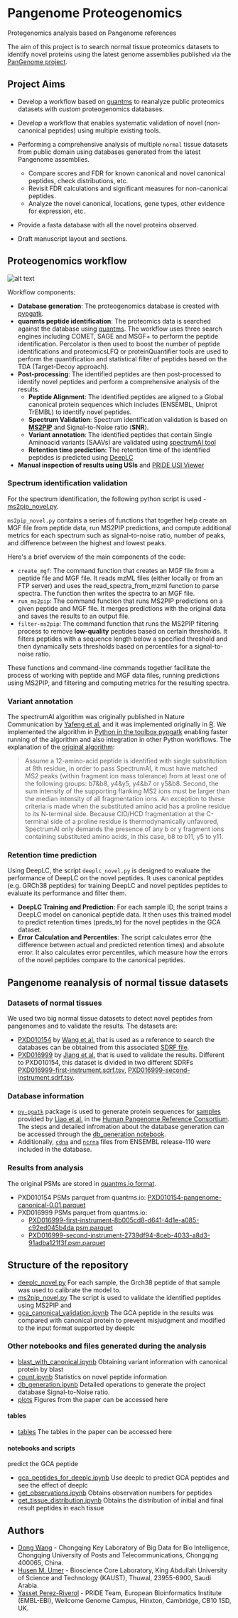 # Pangenome Proteogenomics

Protegenomics analysis based on Pangenome references

The aim of this project is to search normal tissue proteomics datasets to identify novel proteins using the latest genome assemblies published via the [PanGenome project](https://www.nature.com/articles/s41586-023-05896-x).

## Project Aims
- Develop a workflow based on [quantms](https://github.com/bigbio/quantms) to reanalyze public proteomics datasets with custom proteogenomics databases.  
- Develop a workflow that enables systematic validation of novel (non-canonical peptides) using multiple existing tools.

- Performing a comprehensive analysis of multiple `normal` tissue datasets from public domain using databases generated from the latest Pangenome assemblies.
  - Compare scores and FDR for known canonical and novel canonical peptides, check distributions, etc.
  - Revisit FDR calculations and significant measures for non-canonical peptides.
  - Analyze the novel canonical, locations, gene types, other evidence for expression, etc.

- Provide a fasta database with all the novel proteins observed. 
- Draft manuscript layout and sections.

## Proteogenomics workflow

![alt text](pangenome-workflow.svg)

Workflow components: 
- **Database generation**: The proteogenomics database is created with [pypgatk](https://github.com/bigbio/py-pgatk). 
- **quanmts peptide identification**: The proteomics data is searched against the database using [quantms](https://github.com/bigbio/quantms). The workflow uses three search engines including COMET, SAGE and MSGF+ to perform the peptide identification. Percolator is then used to boost the number of peptide identifications and proteomicsLFQ or proteinQuantifier tools are used to perform the quantification and statistical filter of peptides based on the TDA (Target-Decoy approach). 
- **Post-processing**: The identified peptides are then post-processed to identify novel peptides and perform a comprehensive analysis of the results.
  - **Peptide Alignment**: The identified peptides are aligned to a Global canonical protein sequences which includes (ENSEMBL, Uniprot TrEMBL) to identify novel peptides.
  - **Spectrum Validation**: Spectrum identification validation is based on [**MS2PIP**](https://github.com/compomics/ms2pip) and Signal-to-Noise ratio (**SNR**).
  - **Variant annotation**: The identified peptides that contain Single Aminoacid variants (SAAVs) are validated using [spectrumAI tool](https://github.com/bigbio/py-pgatk)
  - **Retention time prediction**: The retention time of the identified peptides is predicted using [DeepLC](https://github.com/compomics/DeepLC)
- **Manual inspection of results using USIs** and [PRIDE USI Viewer](https://www.ebi.ac.uk/pride/archive/usi/)

### Spectrum identification validation

For the spectrum identification, the following python script is used - [ms2pip_novel.py](ms2pip_novel.py). 

`ms2pip_novel.py` contains a series of functions that together help create an MGF file from peptide data, run MS2PIP predictions, and compute additional metrics for each spectrum such as signal-to-noise ratio, number of peaks, and difference between the highest and lowest peaks.

Here's a brief overview of the main components of the code:

- `create_mgf`: The command function that creates an MGF file from a peptide file and MGF file. It reads mzML files (either locally or from an FTP server) and uses the read_spectra_from_mzml function to parse spectra. The function then writes the spectra to an MGF file.
- `run_ms2pip`: The command function that runs MS2PIP predictions on a given peptide and MGF file. It merges predictions with the original data and saves the results to an output file.
- `filter-ms2pip`: The command function that runs the MS2PIP filtering process to remove **low-quality** peptides based on certain thresholds. It filters peptides with a sequence length below a specified threshold and then dynamically sets thresholds based on percentiles for a signal-to-noise ratio.

These functions and command-line commands together facilitate the process of working with peptide and MGF data files, running predictions using MS2PIP, and filtering and computing metrics for the resulting spectra.

### Variant annotation

The spectrumAI algorithm was originally published in Nature Communication by [Yafeng et al.](https://www.nature.com/articles/s41467-018-03311-y) and it was implemented originally in [R](https://github.com/yafeng/SpectrumAI). We implemented the algorithm in [Python in the toolbox pypgatk](https://github.com/bigbio/py-pgatk) enabling faster running of the algorithm and also integration in other Python workflows. The explanation of the [original algorithm](https://github.com/yafeng/SpectrumAI): 

> Assume a 12-amino-acid peptide is identified with single substitution at 8th residue, in order to pass SpectrumAI, it must have matched MS2 peaks (within fragment ion mass tolerance) from at least one of the following groups: b7&b8, y4&y5, y4&b7 or y5&b8. Second, the sum intensity of the supporting flanking MS2 ions must be larger than the median intensity of all fragmentation ions. An exception to these criteria is made when the substituted amino acid has a proline residue to its N-terminal side. Because CID/HCD fragmentation at the C-terminal side of a proline residue is thermodynamically unfavored, SpectrumAI only demands the presence of any b or y fragment ions containing substituted amino acids, in this case, b8 to b11, y5 to y11.

### Retention time prediction

Using DeepLC, the script `deeplc_novel.py` is designed to evaluate the performance of DeepLC on the novel peptides. It uses canonical peptides (e.g. GRCh38 peptides) for training DeepLC and novel peptides peptides to evaluate its performance and filter them. 

- **DeepLC Training and Prediction**: For each sample ID, the script trains a DeepLC model on canonical peptide data. It then uses this trained model to predict retention times (preds_tr) for the novel peptides in the GCA dataset. 
- **Error Calculation and Percentiles**: The script calculates error (the difference between actual and predicted retention times) and absolute error. It also calculates error percentiles, which measure how the errors of the novel peptides compare to the canonical peptides.

## Pangenome reanalysis of normal tissue datasets

### Datasets of normal tissues

We used two big normal tissue datasets to detect novel peptides from pangenomes and to validate the results. The datasets are:

- [PXD010154](https://www.ebi.ac.uk/pride/archive/projects/PXD010154) by [Wang et al.](https://www.embopress.org/doi/full/10.15252/msb.20188503) that is used as a reference to search the databases can be obtained from this associated [SDRF file](PXD010154/PXD010154.sdrf.tsv).
- [PXD016999](https://www.ebi.ac.uk/pride/archive/projects/PXD016999) by [Jiang et al.](https://www.sciencedirect.com/science/article/pii/S0092867420310783?via%3Dihub) that is used to validate the results. Different to PXD010154, this dataset is divided in two different SDRFs [PXD016999-first-instrument.sdrf.tsv](PXD016999/PXD016999-first-instrument.sdrf.tsv), [PXD016999-second-instrument.sdrf.tsv](PXD016999/PXD016999-second-instrument.sdrf.tsv).

### Database information

- [`py-pgatk`](https://github.com/bigbio/py-pgatk) package is used to generate protein sequences for [samples](https://ftp.ensembl.org//pub/rapid-release/species/Homo_sapiens/) provided by [Liao et al.](https://www.nature.com/articles/s41586-023-05896-x) in the [Human Pangenome Reference Consortium](https://humanpangenome.org/). The steps and detailed infromation about the database generation can be accessed through the [db_generation notebook](https://github.com/bigbio/pgt-pangenome/blob/main/db_generation.ipynb).
- Additionally, [`cdna`](https://ftp.ensembl.org/pub/release-110/fasta/homo_sapiens/cdna/Homo_sapiens.GRCh38.cdna.all.fa.gz) and [`ncrna`](https://ftp.ensembl.org/pub/release-110/fasta/homo_sapiens/ncrna/Homo_sapiens.GRCh38.ncrna.fa.gz) files from ENSEMBL release-110 were included in the database.

### Results from analysis

The original PSMs are stored in [quantms.io format](https://github.com/bigbio/quantms.io). 

- PXD010154 PSMs parquet from quantms.io: [PXD010154-pangenome-canonical-0.01.parquet](http://ftp.pride.ebi.ac.uk/pub/databases/pride/resources/proteomes/proteogenomics/noncanonical-tissues-2023/PXD010154-pangenome-canonical-0.01.parquet)
- PXD016999 PSMs parquet from quantms.io: 
  - [PXD016999-first-instrument-8b005cd8-d641-4d1e-a085-c92ed045b4da.psm.parquet](https://ftp.pride.ebi.ac.uk/pub/databases/pride/resources/proteomes/proteogenomics/noncanonical-tissues-2023/PXD016999-first-instrument-8b005cd8-d641-4d1e-a085-c92ed045b4da.psm.parquet)
  - [PXD016999-second-instrument-2739df94-8ceb-4033-a8d3-91adba121f3f.psm.parquet](https://ftp.pride.ebi.ac.uk/pub/databases/pride/resources/proteomes/proteogenomics/noncanonical-tissues-2023/PXD016999-second-instrument-2739df94-8ceb-4033-a8d3-91adba121f3f.psm.parquet)

## Structure of the repository

- [deeplc_novel.py](deeplc_novel.py) For each sample, the Grch38 peptide of that sample was used to calibrate the model to. 
- [ms2pip_novel.py](ms2pip_novel.py) The script is used to validate the identified peptides using MS2PIP and
- [gca_canonical_validation.ipynb](https://github.com/bigbio/pgt-pangenome/blob/main/gca_canonical_validation.ipynb) The GCA peptide in the results was compared with canonical protein to prevent misjudgment and modified to the input format supported by deeplc

### Other notebooks and files generated during the analysis  
- [blast_with_canonical.ipynb](https://github.com/bigbio/pgt-pangenome/blob/main/blast_with_canonical.ipynb) Obtaining variant information with canonical protein by blast
- [count.ipynb](https://github.com/bigbio/pgt-pangenome/blob/main/count.ipynb) Statistics on novel peptide information
- [db_generation.ipynb](https://github.com/bigbio/pgt-pangenome/blob/main/db_generation.ipynb) Detailed operations to generate the project database
Signal-to-Noise ratio.
 - [plots](https://github.com/bigbio/pgt-pangenome/tree/main/plots) Figures from the paper can be accessed here
#### tables
- [tables](https://github.com/bigbio/pgt-pangenome/blob/main/tables) The tables in the paper can be accessed here
#### notebooks and scripts
predict the GCA peptide
- [gca_peptides_for_deeplc.ipynb](https://github.com/bigbio/pgt-pangenome/blob/main/gca_peptides_for_deeplc.ipynb) Use deeplc to predict GCA peptides and see the effect of deeplc
- [get_observations.ipynb](https://github.com/bigbio/pgt-pangenome/blob/main/get_observations.ipynb) Obtains observation numbers for peptides
- [get_tissue_distribution.ipynb](https://github.com/bigbio/pgt-pangenome/blob/main/get_tissue_distribution.ipynb) Obtains the distribution of initial and final result peptides in each tissue

## Authors

- [Dong Wang](https://github.com/DongdongdongW) - Chongqing Key Laboratory of Big Data for Bio Intelligence, Chongqing University of Posts and Telecommunications, Chongqing 400065, China.
- [Husen M. Umer](https://github.com/husensofteng) - Bioscience Core Laboratory, King Abdullah University of Science and Technology (KAUST), Thuwal, 23955-6900, Saudi Arabia.
- [Yasset Perez-Riverol](https://github.com/ypriverol) - PRIDE Team, European Bioinformatics Institute (EMBL-EBI), Wellcome Genome Campus, Hinxton, Cambridge, CB10 1SD, UK.

